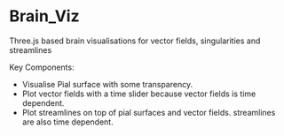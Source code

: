 # Brain_Viz
Three.js based brain visualisations for vector fields, singularities and streamlines

Key Components:
 - Visualise Pial surface with some transparency.
 - Plot vector fields with a time slider because vector fields is time dependent.
 - Plot streamlines on top of pial surfaces and vector fields. streamlines are also time dependent.